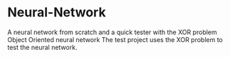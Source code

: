 # Neural-Network
A neural network from scratch and a quick tester with the XOR problem
 Object Oriented neural network
 The test project uses the XOR problem to test the neural network.
